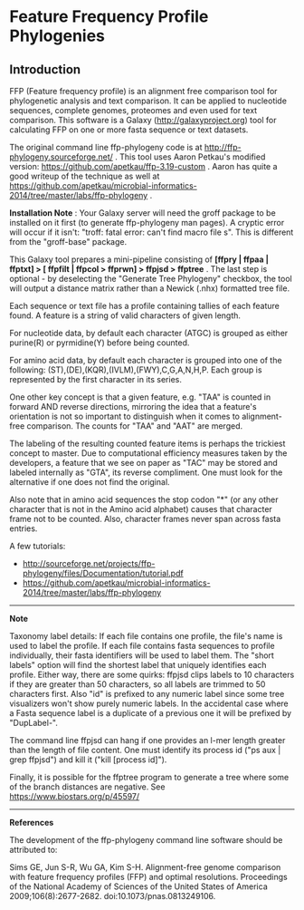 Feature Frequency Profile Phylogenies
=====================================


Introduction
------------

FFP (Feature frequency profile) is an alignment free comparison tool for phylogenetic analysis and text comparison. It can be applied to nucleotide sequences, complete genomes, proteomes and even used for text comparison.  This software is a Galaxy (http://galaxyproject.org) tool for calculating FFP on one or more fasta sequence or text datasets.

The original command line ffp-phylogeny code is at http://ffp-phylogeny.sourceforge.net/ .  This tool uses Aaron Petkau's modified version: https://github.com/apetkau/ffp-3.19-custom .  Aaron has quite a good writeup of the technique as well at https://github.com/apetkau/microbial-informatics-2014/tree/master/labs/ffp-phylogeny .

**Installation Note** : Your Galaxy server will need the groff package to be installed on it first (to generate ffp-phylogeny man pages).  A cryptic error will occur if it isn't: "troff: fatal error: can't find macro file s".  This is different from the "groff-base" package.

This Galaxy tool prepares a mini-pipeline consisting of **[ffpry | ffpaa | ffptxt] > [ ffpfilt | ffpcol > ffprwn] > ffpjsd > ffptree**  .  The last step is optional - by deselecting the "Generate Tree Phylogeny" checkbox, the tool will output a distance matrix rather than a Newick (.nhx) formatted tree file.

Each sequence or text file has a profile containing tallies of each feature found.  A feature is a string of valid characters of given length. 

For nucleotide data, by default each character (ATGC) is grouped as either purine(R) or pyrmidine(Y) before being counted.

For amino acid data, by default each character is grouped into one of the following: (ST),(DE),(KQR),(IVLM),(FWY),C,G,A,N,H,P. Each group is represented by the first character in its series.

One other key concept is that a given feature, e.g. "TAA" is counted in forward AND reverse directions, mirroring the idea that a feature's orientation is not so important to distinguish when it comes to alignment-free comparison.  The counts for "TAA" and "AAT" are merged.
 
The labeling of the resulting counted feature items is perhaps the trickiest concept to master.  Due to computational efficiency measures taken by the developers, a feature that we see on paper as "TAC" may be stored and labeled internally as "GTA", its reverse compliment.  One must look for the alternative if one does not find the original. 

Also note that in amino acid sequences the stop codon "*" (or any other character that is not in the Amino acid alphabet) causes that character frame not to be counted.  Also, character frames never span across fasta entries.

A few tutorials:
 * http://sourceforge.net/projects/ffp-phylogeny/files/Documentation/tutorial.pdf
 * https://github.com/apetkau/microbial-informatics-2014/tree/master/labs/ffp-phylogeny

-------
**Note**

Taxonomy label details: If each file contains one profile, the file's name is used to label the profile.  If each file contains fasta sequences to profile individually, their fasta identifiers will be used to label them.  The "short labels" option will find the shortest label that uniquely identifies each profile.  Either way, there are some quirks: ffpjsd clips labels to 10 characters if they are greater than 50 characters, so all labels are trimmed to 50 characters first.  Also "id" is prefixed to any numeric label since some tree visualizers won't show purely numeric labels.  In the accidental case where a Fasta sequence label is a duplicate of a previous one it will be prefixed by "DupLabel-".

The command line ffpjsd can hang if one provides an l-mer length greater than the length of file content.  One must identify its process id ("ps aux | grep ffpjsd") and kill it ("kill [process id]").

Finally, it is possible for the ffptree program to generate a tree where some of the branch distances are negative. See https://www.biostars.org/p/45597/

-------
**References**
 
The development of the ffp-phylogeny command line software should be attributed to:

Sims GE, Jun S-R, Wu GA, Kim S-H. Alignment-free genome comparison with feature frequency profiles (FFP) and optimal resolutions. Proceedings of the National Academy of Sciences of the United States of America 2009;106(8):2677-2682. doi:10.1073/pnas.0813249106.

